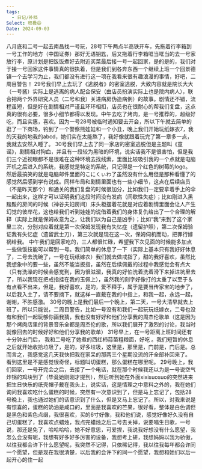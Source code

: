 ```yaml
---
tags:
  - 日记/补档
Select: 积极😄
Date: 2024-09-03
---
```

八月底和二号一起去南昌找一号玩，28号下午两点半高铁开车，先拖着行李箱到一号工作的地方（中国证券）那好无语钥匙，后又拖着行李箱哐当哐当的去一号家放行李，原计划是把饭饭煮好去附近买菜最后接一号一起回家，是的是的，我们对于接一号回家这件事情真的很执着，但是我们到各奔东西一个继续上班一个回景德镇一个去学习为止，我们都没有进行这一项在我看来很有趣浪漫的事情，好吧，二周目警告！
29号我们早上去玩了《逃脱者》的密室逃脱，大致内容就是院长大大（一号酱）实际上是逃离的病人配合保安（由店员扮演实际上也是院内病人），联合把两个外界研究人员（二号和我）关进病房伪造病例）的故事。剧情还不错，流程虽短，但是好在剧情相对严谨且环环相扣，店员也在很耐心的帮我们复盘，这点真的很有必要，很多小细节都得以发现。中午去吃了烤肉，是一号推荐的，超级好吃，而且实惠，喜欢。因为一号28号被临时通知要去开会，所以下午就去简单的逛了一下商场，钓到了一个警察熊娃娃和一个小丑，晚上我们开始玩纸嫁衣7，我的天我的地我的abcd，她们实在太能熬了，我好像就跟着玩完了第一章多一点，我就去安然入睡了。
30号我们早上去了同一家店的密室逃脱但是主题叫《童谣》，剧情相对狗血，并且有一段较为黑暗的环境，说实话我不是很害怕，但是我们三个近视眼都不是很难在这种环境去找线索，里面比较吸引我的一个点就是电脑开机之后进入的系统，我感觉是特定的系统，只记得是一个红色的树莓的logo。然后最搞笑的就是电脑邮件里面的こにくぃわ了虽然没有什么用但是那种看懂了的感觉然后感到学有说成。同样布局和剧情里面也有一些小细节，这点在后续店员（不是昨天那个）和通关的我们复盘的时候很加分，比如我们一定要拿着手上的伞一起出来，这样才可以证明我们这段时间没有发病（间歇性失症）；比如刚进入黑黢黢的房间的时候（神谷夫妇房间）床头柜摆着花就是对应着剧情里面会让人产生幻觉的彼岸花，这也给我们听到娃娃的说借着我们的身体复仇给出了一个合理的解释（实际上就是保姆故意为之，让我们以为自己是凶手）；比如“我”来到了这个家里三次，分别对应着就是第一次保姆发现我有失忆症（遗留护照），第二次保姆验证我有失忆症（遗留武士刀），第三次就是现在这一次，保姆伺机而动，把罪行嫁祸给我。
中午我们是回家吃的，三人都很忙碌，希望我下次见面的时候能多加点一些做饭技能可以帮到一号。我们简单的休息了一下（实际上基本只有我好好休息了，二号去洗碗了，一号在玩纸嫁衣）我们就去做戒指了，甜的我好喜欢，虽然比我想象中的要一些，虽然不能当扳指，虽然在后续佩戴的过程中我感觉会有点大（只有洗澡的时候会感觉到，因为很滋溜，我真的好怕洗着洗着滑下来掉进坑里去了，所以我现在把戒指挂在我的玉佩上），虽然我的刻字好像打的太重了以至于＆有点看不出来，但是，我好喜欢，是的，爱不释手，属于是要当传家宝的地步了，以后我入土了，请不要摘下，就这样一直戴在我的中指上，和我一起，永远一起，谢谢，不胜感激。
30号的晚上是我们最后一个晚上，第二天，一号大清早就去上班了。所以只能说，二周目警告，比如一号没有和我们一起玩玩纸嫁衣，二号也没有和我们一起玩够你画我猜，我也没有好好和他们分享我的周杰伦歌单（这是因为那个烤肉店里的背景音乐全都是周杰伦的歌，所以我们展开了激烈的讨论，我当时就像回去的时候好好和他们分享我的歌单）
31号早上，在一号距离上班时间还有十分钟出门后， 我和二号吃了她煮的西红柿蒜苗粗粮面，好吃 。我们短暂的休息之后就开始收拾垃圾了，是的，好多垃圾，这里是，那里是，门前是，门后是。总而言之，我感觉这几天我快把我在家呆的那两三个星期没流的汗全部补回来了。
看到这里是不是感觉很奇怪，标题叫切蛋糕，那么蛋糕在哪里呢。
 29号晚上，我们回家，一号开完会之后，去接了一个电话，就在那个时候我还以为是一号说空气炸锅的鸡块到了（毕竟她刚刚才提到），然后听到她在外面xixisuosuo的突然进来把生日快乐的纸壳帽子戴在我头上，说实话，这是情理之中意料之外的，我在她们询问我喜欢吃什么蛋糕的时候，突然有一次意识到了，但是马上忘记了，包括28号晚上，我也通过她们的话意识到了什么，但是又马上忘记了。所以，对我来说是有惊喜的，蛋糕的奶油是咸口的，里面是我喜欢的芒果，很好看，整体是白色调但是黑色和紫色点缀，我很喜欢，买的6寸好像，我和他们说，感觉好像好久没有自己切蛋糕了，我喜欢点蜡烛，我点完蜡烛之后二号去关掉，说要唱生日歌，一号说，那还是免了，哈哈哈哈，她不好意思，可爱捏，我说我好想没有什么愿望，我怎么会没有呢，我想有好多好多厉害的设备，我想考上研，我想妈妈以我为骄傲，以往我都会许下什么愿望呢，我突然不记得，只依稀记得，我以往我每年都会许同一个愿望，但是现在我很清楚，以后我的会许下的同一个愿望，我想和她们以后一起开心的住一起
